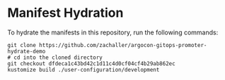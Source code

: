 # Manifest Hydration

To hydrate the manifests in this repository, run the following commands:

```shell
git clone https://github.com/zachaller/argocon-gitops-promoter-hydrate-demo
# cd into the cloned directory
git checkout dfdeca1c43bd42c1d11c4d0cf04cf4b29ab862ec
kustomize build ./user-configuration/development
```
